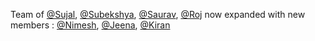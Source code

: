 Team of [@Sujal](https://github.com/Sujalcha7), [@Subekshya](https://github.com/Subekshyeah), [@Saurav](https://github.com/sauravdhoju), [@Roj](https://github.com/Sreinumder)
now expanded with new members : [@Nimesh](https://github.com/nimeshakya), [@Jeena](https://github.com/jeenakarmi), [@Kiran](https://github.com/KiranKhayamali)
